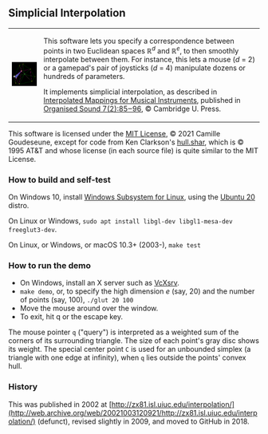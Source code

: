 ## Simplicial Interpolation

<table>
<tr>
<td>

![screenshot](./screenshot.png)

</td>
<td>

This software lets you specify a correspondence between points
in two Euclidean spaces ℝ<sup>*d*</sup> and ℝ<sup>*e*</sup>,
to then smoothly interpolate between them.  For instance,
this lets a mouse (*d* = 2) or a gamepad's pair of joysticks (*d* = 4)
manipulate dozens or hundreds of parameters.

It implements simplicial interpolation, as described in
[Interpolated Mappings for Musical Instruments](http://camille-g.com/os02.pdf),
published in [Organised Sound 7(2):85‒96](http://doi.org/10.1017/S1355771802002029), © Cambridge U. Press.

</td>
</tr>
</table>

This software is licensed under the [MIT License](https://mit-license.org/), © 2021 Camille Goudeseune,
except for code from Ken Clarkson's [hull.shar](http://www.netlib.org/voronoi/), which is © 1995 AT&T
and whose license (in each source file) is quite similar to the MIT License.

### How to build and self-test

On Windows 10, install [Windows Subsystem for Linux](https://docs.microsoft.com/en-us/windows/wsl/install-win10), using the [Ubuntu 20](https://www.microsoft.com/store/apps/9n6svws3rx71) distro.

On Linux or Windows, `sudo apt install libgl-dev libgl1-mesa-dev freeglut3-dev`.

On Linux, or Windows, or macOS 10.3+ (2003-), `make test`

### How to run the demo

- On Windows, install an X server such as [VcXsrv](https://sourceforge.net/projects/vcxsrv/).  
- `make demo`, or, to specify the high dimension *e* (say, 20) and the number of points (say, 100), `./glut 20 100`  
- Move the mouse around over the window.  
- To exit, hit q or the escape key.  

The mouse pointer `q` ("query") is interpreted as a weighted sum
of the corners of its surrounding triangle.
The size of each point's gray disc shows its weight.
The special center point `C` is used for an unbounded simplex
(a triangle with one edge at infinity),
when `q` lies outside the points' convex hull.

### History

This was published in 2002 at [http://zx81.isl.uiuc.edu/interpolation/](http://web.archive.org/web/20021003120921/http://zx81.isl.uiuc.edu/interpolation/) (defunct), revised slightly in 2009, and moved to GitHub in 2018.
